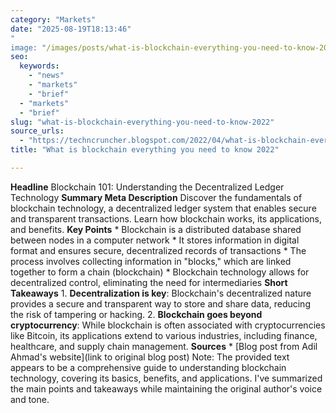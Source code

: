```yaml
---
category: "Markets"
date: "2025-08-19T18:13:46"
"
image: "/images/posts/what-is-blockchain-everything-you-need-to-know-2022.png"
seo:
  keywords:
    - "news"
    - "markets"
    - "brief"
  - "markets"
  - "brief"
slug: "what-is-blockchain-everything-you-need-to-know-2022"
source_urls:
  - "https://techncruncher.blogspot.com/2022/04/what-is-blockchain-everything-you-need.html"
title: "What is blockchain everything you need to know 2022"

---
```


**Headline** Blockchain 101: Understanding the Decentralized Ledger Technology  **Summary Meta Description** Discover the fundamentals of blockchain technology, a decentralized ledger system that enables secure and transparent transactions. Learn how blockchain works, its applications, and benefits.  **Key Points**  * Blockchain is a distributed database shared between nodes in a computer network * It stores information in digital format and ensures secure, decentralized records of transactions * The process involves collecting information in "blocks," which are linked together to form a chain (blockchain) * Blockchain technology allows for decentralized control, eliminating the need for intermediaries  **Short Takeaways**  1. **Decentralization is key**: Blockchain's decentralized nature provides a secure and transparent way to store and share data, reducing the risk of tampering or hacking. 2. **Blockchain goes beyond cryptocurrency**: While blockchain is often associated with cryptocurrencies like Bitcoin, its applications extend to various industries, including finance, healthcare, and supply chain management.  **Sources**  * [Blog post from Adil Ahmad's website](link to original blog post)  Note: The provided text appears to be a comprehensive guide to understanding blockchain technology, covering its basics, benefits, and applications. I've summarized the main points and takeaways while maintaining the original author's voice and tone.